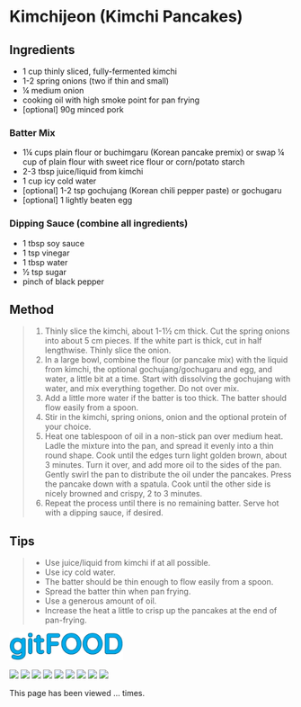 # Kimchijeon (Kimchi Pancakes)

## Ingredients

- 1 cup thinly sliced, fully-fermented kimchi
- 1-2 spring onions (two if thin and small)
- ¼ medium onion
- cooking oil with high smoke point for pan frying
- [optional] 90g minced pork

### Batter Mix

- 1¼ cups plain flour or buchimgaru (Korean pancake premix) or swap ¼ cup of plain flour with sweet rice flour or corn/potato starch
- 2-3 tbsp juice/liquid from kimchi
- 1 cup icy cold water
- [optional] 1-2 tsp gochujang (Korean chili pepper paste) or gochugaru
- [optional] 1 lightly beaten egg

### Dipping Sauce (combine all ingredients)

- 1 tbsp soy sauce
- 1 tsp vinegar
- 1 tbsp water
- ½ tsp sugar
- pinch of black pepper

## Method

> 1. Thinly slice the kimchi, about 1-1½ cm thick. Cut the spring onions into about 5 cm pieces. If the white part is thick, cut in half lengthwise. Thinly slice the onion.
> 1. In a large bowl, combine the flour (or pancake mix) with the liquid from kimchi, the optional gochujang/gochugaru and egg, and water, a little bit at a time. Start with dissolving the gochujang with water, and mix everything together. Do not over mix.
> 1. Add a little more water if the batter is too thick. The batter should flow easily from a spoon.
> 1. Stir in the kimchi, spring onions, onion and the optional protein of your choice.
> 1. Heat one tablespoon of oil in a non-stick pan over medium heat. Ladle the mixture into the pan, and spread it evenly into a thin round shape. Cook until the edges turn light golden brown, about 3 minutes. Turn it over, and add more oil to the sides of the pan. Gently swirl the pan to distribute the oil under the pancakes. Press the pancake down with a spatula. Cook until the other side is nicely browned and crispy, 2 to 3 minutes.
> 1. Repeat the process until there is no remaining batter. Serve hot with a dipping sauce, if desired.

## Tips

> - Use juice/liquid from kimchi if at all possible.
> - Use icy cold water.
> - The batter should be thin enough to flow easily from a spoon.
> - Spread the batter thin when pan frying.
> - Use a generous amount of oil.
> - Increase the heat a little to crisp up the pancakes at the end of pan-frying.


<img src="../images/logo_sm.png" width="40%" />

<img src="https://img.shields.io/badge/dinner-blue.svg" /> <img src="https://img.shields.io/badge/easy-blue.svg" /> <img src="https://img.shields.io/badge/fried-blue.svg" /> <img src="https://img.shields.io/badge/healthy-blue.svg" /> <img src="https://img.shields.io/badge/korean-blue.svg" /> <img src="https://img.shields.io/badge/lunch-blue.svg" /> <img src="https://img.shields.io/badge/stovetop-blue.svg" /> <img src="https://img.shields.io/badge/vegan-blue.svg" /> <img src="https://img.shields.io/badge/vegetarian-blue.svg" /> 

<p>This page has been viewed <span id="counter">...</span> times.</p>

<script src="/gitfood/assets/js/pageviews.js"></script>